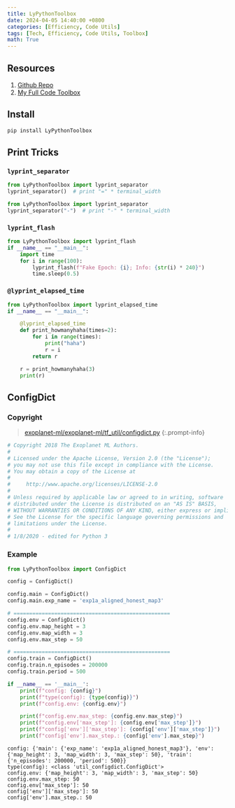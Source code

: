 ```yaml
---
title: LyPythonToolbox
date: 2024-04-05 14:40:00 +0800
categories: [Efficiency, Code Utils]
tags: [Tech, Efficiency, Code Utils, Toolbox]
math: True
---
```


## Resources
1. [Github Repo](https://github.com/YueLin301/LyPythonToolbox)
2. [My Full Code Toolbox]({{site.baseurl}}/categories/code-utils/)

## Install

```bash
pip install LyPythonToolbox
```

## Print Tricks

### `lyprint_separator`

```python
from LyPythonToolbox import lyprint_separator
lyprint_separator()  # print "=" * terminal_width
```

```python
from LyPythonToolbox import lyprint_separator
lyprint_separator("-")  # print "-" * terminal_width
```

### `lyprint_flash`

```python
from LyPythonToolbox import lyprint_flash
if __name__ == "__main__":
    import time
    for i in range(100):
        lyprint_flash(f"Fake Epoch: {i}; Info: {str(i) * 240}")
        time.sleep(0.5)
```

### `@lyprint_elapsed_time`

```python
from LyPythonToolbox import lyprint_elapsed_time
if __name__ == "__main__":

    @lyprint_elapsed_time
    def print_howmanyhaha(times=2):
        for i in range(times):
            print("haha")
            r = i
        return r

    r = print_howmanyhaha(3)
    print(r)
```


## ConfigDict

### Copyright

> [exoplanet-ml/exoplanet-ml/tf_util/configdict.py](https://github.com/google-research/exoplanet-ml/blob/master/exoplanet-ml/tf_util/configdict.py)
{:.prompt-info}

```python
# Copyright 2018 The Exoplanet ML Authors.
#
# Licensed under the Apache License, Version 2.0 (the "License");
# you may not use this file except in compliance with the License.
# You may obtain a copy of the License at
#
#     http://www.apache.org/licenses/LICENSE-2.0
#
# Unless required by applicable law or agreed to in writing, software
# distributed under the License is distributed on an "AS IS" BASIS,
# WITHOUT WARRANTIES OR CONDITIONS OF ANY KIND, either express or implied.
# See the License for the specific language governing permissions and
# limitations under the License.
#
# 1/8/2020 - edited for Python 3
```

### Example

```python
from LyPythonToolbox import ConfigDict

config = ConfigDict()

config.main = ConfigDict()
config.main.exp_name = 'exp1a_aligned_honest_map3'

# ==================================================
config.env = ConfigDict()
config.env.map_height = 3
config.env.map_width = 3
config.env.max_step = 50

# ==================================================
config.train = ConfigDict()
config.train.n_episodes = 200000
config.train.period = 500

if __name__ == '__main__':
    print(f"config: {config}")
    print(f"type(config): {type(config)}")
    print(f"config.env: {config.env}")

    print(f"config.env.max_step: {config.env.max_step}")
    print(f"config.env['max_step']: {config.env['max_step']}")
    print(f"config['env']['max_step']: {config['env']['max_step']}")
    print(f"config['env'].max_step.: {config['env'].max_step}")
```

```
config: {'main': {'exp_name': 'exp1a_aligned_honest_map3'}, 'env': {'map_height': 3, 'map_width': 3, 'max_step': 50}, 'train': {'n_episodes': 200000, 'period': 500}}
type(config): <class 'util_configdict.ConfigDict'>
config.env: {'map_height': 3, 'map_width': 3, 'max_step': 50}
config.env.max_step: 50
config.env['max_step']: 50
config['env']['max_step']: 50
config['env'].max_step.: 50
```